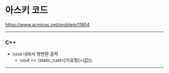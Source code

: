 # 아스키 코드

https://www.acmicpc.net/problem/11654

<hr> 

### C++
- cout 내에서 형변환 출력
  - cout << (static_cast<[자료형]>(값));

<hr>
